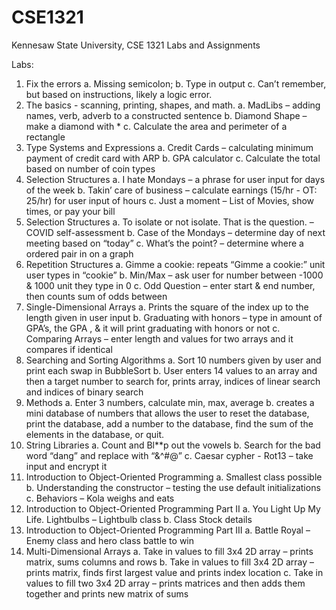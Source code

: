 # CSE1321
Kennesaw State University, CSE 1321 Labs and Assignments

Labs:
  1.	Fix the errors
  a.	Missing semicolon;
  b.	Type in output
  c.	Can’t remember, but based on instructions, likely a logic error.
2.	The basics - scanning, printing, shapes, and math.
  a.	MadLibs – adding names, verb, adverb to a constructed sentence
  b.	Diamond Shape – make a diamond with *
  c.	Calculate the area and perimeter of a rectangle
3.	Type Systems and Expressions
  a.	Credit Cards – calculating minimum payment of credit card with ARP
  b.	GPA calculator
  c.	Calculate the total based on number of coin types
4.	Selection Structures
  a.	I hate Mondays – a phrase for user input for days of the week
  b.	Takin’ care of business – calculate earnings (15/hr -  OT: 25/hr) for user input of hours
  c.	Just a moment – List of Movies, show times, or pay your bill
5.	Selection Structures
  a.	To isolate or not isolate. That is the question. – COVID self-assessment
  b.	Case of the Mondays – determine day of next meeting based on “today”
  c.	What’s the point? – determine where a ordered pair in on a graph
6.	Repetition Structures
  a.	Gimme a cookie: repeats “Gimme a cookie:” unit user types in “cookie”
  b.	Min/Max – ask user for number between -1000 & 1000 unit they type in 0
  c.	Odd Question – enter start & end number, then counts sum of odds between
7.	Single-Dimensional Arrays
  a.	Prints the square of the index up to the length given in user input
  b.	Graduating with honors – type in amount of GPA’s, the GPA , & it will print graduating with honors or not
  c.	Comparing Arrays – enter length and values for two arrays and it compares if identical
8.	Searching and Sorting Algorithms
  a.	Sort 10 numbers given by user and print each swap in BubbleSort
  b.	User enters 14 values to an array and then a target number to search for, prints array, indices of linear search and indices of binary search
9.	Methods
  a.	Enter 3 numbers, calculate min, max, average
  b.	creates a mini database of numbers that allows the user to reset the database, print the database, add a number to the database, find the sum of the elements in the              database, or quit.
10.	String Libraries
  a.	Count and Bl**p out the vowels
  b.	Search for the bad word “dang” and replace with “&^#@”
  c.	Caesar cypher -  Rot13 – take input and encrypt it
11.	Introduction to Object-Oriented Programming
  a.	Smallest class possible
  b.	Understanding the constructor – testing the use default initializations
  c.	Behaviors – Kola weighs and eats
12.	Introduction to Object-Oriented Programming Part II
  a.	You Light Up My Life. Lightbulbs – Lightbulb class
  b.	Class Stock details
13.	Introduction to Object-Oriented Programming Part III
  a.	Battle Royal – Enemy class and hero class battle to win
14.	Multi-Dimensional Arrays
  a.	Take in values to fill 3x4 2D array – prints matrix, sums columns and rows
  b.	Take in values to fill 3x4 2D array – prints matrix, finds first largest value and prints index location
  c.	Take in values to fill two 3x4 2D array – prints matrices and then adds them together and prints new matrix of sums
